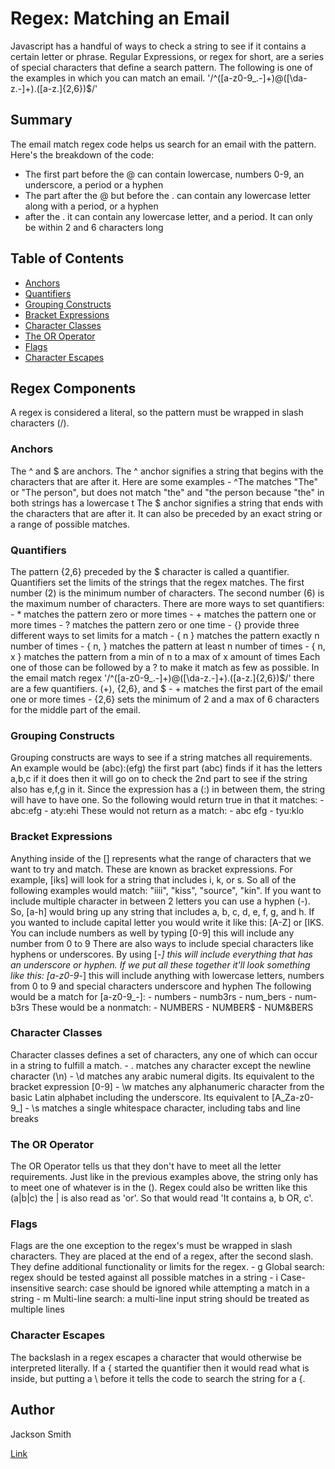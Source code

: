 # Regex: Matching an Email

Javascript has a handful of ways to check a string to see if it contains a certain letter or phrase. Regular Expressions, or regex for short, are a series of special characters that define a search pattern. The following is one of the examples in which you can match an email.
'/^([a-z0-9_\.-]+)@([\da-z\.-]+)\.([a-z\.]{2,6})$/'

## Summary

The email match regex code helps us search for an email with the pattern. Here's the breakdown of the code:
- The first part before the @ can contain lowercase, numbers 0-9, an underscore, a period or a hyphen
- The part after the @ but before the . can contain any lowercase letter along with a period, or a hyphen
- after the . it can contain any lowercase letter, and a period. It can only be within 2 and 6 characters long

## Table of Contents

- [Anchors](#anchors)
- [Quantifiers](#quantifiers)
- [Grouping Constructs](#grouping-constructs)
- [Bracket Expressions](#bracket-expressions)
- [Character Classes](#character-classes)
- [The OR Operator](#the-or-operator)
- [Flags](#flags)
- [Character Escapes](#character-escapes)

## Regex Components

A regex is considered a literal, so the pattern must be wrapped in slash characters (/).

### Anchors

The ^ and $ are anchors.
The ^ anchor signifies a string that begins with the characters that are after it. Here are some examples
    - ^The matches "The" or "The person", but does not match "the" and "the person because "the" in both strings has a lowercase t
The $ anchor signifies a string that ends with the characters that are after it. It can also be preceded by an exact string or a range of possible matches.

### Quantifiers

The pattern {2,6} preceded by the $ character is called a quantifier. Quantifiers set the limits of the strings that the regex matches. The first number (2) is the minimum number of characters. The second number (6) is the maximum number of characters. There are more ways to set quantifiers:
    - * matches the pattern zero or more times
    - + matches the pattern one or more times
    - ? matches the pattern zero or one time
    - {} provide three different ways to set limits for a match
        - { n } matches the pattern exactly n number of times
        - { n, } matches the pattern at least n number of times
        - { n, x } matches the pattern from a min of n to a max of x amount of times
Each one of those can be followed by a ? to make it match as few as possible. In the email match regex '/^([a-z0-9_\.-]+)@([\da-z\.-]+)\.([a-z\.]{2,6})$/' there are a few quantifiers. (+), {2,6}, and $
    - + matches the first part of the email one or more times
    - {2,6} sets the minimum of 2 and a max of 6 characters for the middle part of the email.

### Grouping Constructs

Grouping constructs are ways to see if a string matches all requirements. An example would be (abc):(efg) the first part (abc) finds if it has the letters a,b,c if it does then it will go on to check the 2nd part to see if the string also has e,f,g in it. Since the expression has a (:) in between them, the string will have to have one. So the following would return true in that it matches:
    - abc:efg
    - aty:ehi
These would not return as a match:
    - abc efg
    - tyu:klo

### Bracket Expressions

Anything inside of the [] represents what the range of characters that we want to try and match. These are known as bracket expressions. For example, [iks] will look for a string that includes i, k, or s. So all of the following examples would match: "iiii", "kiss", "source", "kin". If you want to include multiple character in between 2 letters you can use a hyphen (-). So, [a-h] would bring up any string that includes a, b, c, d, e, f, g, and h. If you wanted to include capital letter you would write it like this: [A-Z] or [IKS.
You can include numbers as well by typing [0-9] this will include any number from 0 to 9
There are also ways to include special characters like hyphens or underscores. By using [_-] this will include everything that has an underscore or hyphen.
If we put all these together it'll look something like this: [a-z0-9_-] this will include anything with lowercase letters, numbers from 0 to 9 and special characters underscore and hyphen
The following would be a match for [a-z0-9_-]:
    - numbers
    - numb3rs
    - num_bers
    - num-b3rs
These would be a nonmatch:
    - NUMBERS
    - NUMBER$
    - NUM&BERS

### Character Classes

Character classes defines a set of characters, any one of which can occur in a string to fulfill a match.
    - . matches any character except the newline character (\n)
    - \d matches any arabic numeral digits. Its equivalent to the bracket expression [0-9]
    - \w matches any alphanumeric character from the basic Latin alphabet including the underscore. Its equivalent to [A_Za-z0-9_]
    - \s matches a single whitespace character, including tabs and line breaks

### The OR Operator

The OR Operator tells us that they don't have to meet all the letter requirements. Just like in the previous examples above, the string only has to meet one of whatever is in the (). Regex could also be written like this (a|b|c) the | is also read as 'or'. So that would read 'It contains a, b OR, c'.

### Flags

Flags are the one exception to the regex's must be wrapped in slash characters. They are placed at the end of a regex, after the second slash. They define additional functionality or limits for the regex.
    - g Global search: regex should be tested against all possible matches in a string
    - i Case-insensitive search: case should be ignored while attempting a match in a string
    - m Multi-line search: a multi-line input string should be treated as multiple lines

### Character Escapes

The backslash in a regex escapes a character that would otherwise be interpreted literally. If a { started the quantifier then it would read what is inside, but putting a \ before it tells the code to search the string for a {.

## Author

Jackson Smith

[Link](https://github.com/Tank2532)
